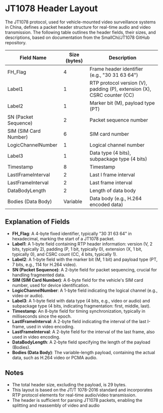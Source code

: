 # JT1078 Header Layout

The JT1078 protocol, used for vehicle-mounted video surveillance systems in China, defines a packet header structure for real-time audio and video transmission. The following table outlines the header fields, their sizes, and descriptions, based on documentation from the SmallChi/JT1078 GitHub repository.

| Field Name                  | Size (bytes) | Description                                   |
|-----------------------------|--------------|-----------------------------------------------|
| FH_Flag                    | 4            | Frame header identifier (e.g., "30 31 63 64") |
| Label1                     | 1            | RTP protocol version (V), padding (P), extension (X), CSRC counter (CC) |
| Label2                     | 1            | Marker bit (M), payload type (PT)             |
| SN (Packet Sequence)       | 2            | Packet sequence number                        |
| SIM (SIM Card Number)      | 6            | SIM card number                               |
| LogicChannelNumber         | 1            | Logical channel number                        |
| Label3                     | 1            | Data type (4 bits), subpackage type (4 bits)  |
| Timestamp                  | 8            | Timestamp                                     |
| LastIFrameInterval         | 2            | Last I frame interval                         |
| LastFrameInterval          | 2            | Last frame interval                           |
| DataBodyLength             | 2            | Length of data body                           |
| Bodies (Data Body)         | Variable     | Data body (e.g., H.264 encoded data)          |

## Explanation of Fields
- **FH_Flag**: A 4-byte fixed identifier, typically "30 31 63 64" in hexadecimal, marking the start of a JT1078 packet.
- **Label1**: A 1-byte field containing RTP header information: version (V, 2 bits, typically 2), padding (P, 1 bit, typically 0), extension (X, 1 bit, typically 0), and CSRC count (CC, 4 bits, typically 1).
- **Label2**: A 1-byte field with the marker bit (M, 1 bit) and payload type (PT, 7 bits, e.g., 114 for H.264 video).
- **SN (Packet Sequence)**: A 2-byte field for packet sequencing, crucial for handling fragmented data.
- **SIM (SIM Card Number)**: A 6-byte field for the vehicle's SIM card number, used for device identification.
- **LogicChannelNumber**: A 1-byte field indicating the logical channel (e.g., video or audio).
- **Label3**: A 1-byte field with data type (4 bits, e.g., video or audio) and subpackage type (4 bits, indicating fragmentation: first, middle, last).
- **Timestamp**: An 8-byte field for timing synchronization, typically in milliseconds since the epoch.
- **LastIFrameInterval**: A 2-byte field indicating the interval of the last I-frame, used in video encoding.
- **LastFrameInterval**: A 2-byte field for the interval of the last frame, also used in video encoding.
- **DataBodyLength**: A 2-byte field specifying the length of the payload (Bodies).
- **Bodies (Data Body)**: The variable-length payload, containing the actual data, such as H.264 video or PCMA audio.

## Notes
- The total header size, excluding the payload, is 29 bytes.
- This layout is based on the JT/T 1078-2016 standard and incorporates RTP protocol elements for real-time audio/video transmission.
- The header is sufficient for parsing JT1078 packets, enabling the splitting and reassembly of video and audio